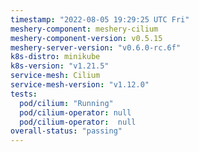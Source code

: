```yaml
---
timestamp: "2022-08-05 19:29:25 UTC Fri"
meshery-component: meshery-cilium
meshery-component-version: v0.5.15
meshery-server-version: "v0.6.0-rc.6f"
k8s-distro: minikube
k8s-version: "v1.21.5"
service-mesh: Cilium
service-mesh-version: "v1.12.0"
tests:
  pod/cilium: "Running"
  pod/cilium-operator: null
  pod/cilium-operator:  null
overall-status: "passing"
---
```

